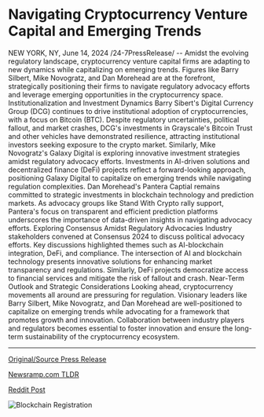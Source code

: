 # Navigating Cryptocurrency Venture Capital and Emerging Trends

NEW YORK, NY, June 14, 2024 /24-7PressRelease/ -- Amidst the evolving regulatory landscape, cryptocurrency venture capital firms are adapting to new dynamics while capitalizing on emerging trends. Figures like Barry Silbert, Mike Novogratz, and Dan Morehead are at the forefront, strategically positioning their firms to navigate regulatory advocacy efforts and leverage emerging opportunities in the cryptocurrency space.   Institutionalization and Investment Dynamics  Barry Sibert's Digital Currency Group (DCG) continues to drive institutional adoption of cryptocurrencies, with a focus on Bitcoin (BTC). Despite regulatory uncertainties, political fallout, and market crashes, DCG's investments in Grayscale's Bitcoin Trust and other vehicles have demonstrated resilience, attracting institutional investors seeking exposure to the crypto market.   Similarly, Mike Novogratz's Galaxy Digital is exploring innovative investment strategies amidst regulatory advocacy efforts. Investments in AI-driven solutions and decentralized finance (DeFi) projects reflect a forward-looking approach, positioning Galaxy Digital to capitalize on emerging trends while navigating regulation complexities.   Dan Morehead's Pantera Captial remains committed to strategic investments in blockchain technology and prediction markets. As advocacy groups like Stand With Crypto rally support, Pantera's focus on transparent and efficient prediction platforms underscores the importance of data-driven insights in navigating advocacy efforts.   Exploring Consensus Amidst Regulatory Advocacies  Industry stakeholders convened at Consensus 2024 to discuss political advocacy efforts. Key discussions highlighted themes such as AI-blockchain integration, DeFi, and compliance.   The intersection of AI and blockchain technology presents innovative solutions for enhancing market transparency and regulations. Similarly, DeFi projects democratize access to financial services and mitigate the risk of fallout and crash.   Near-Term Outlook and Strategic Considerations  Looking ahead, cryptocurrency movements all around are pressuring for regulation. Visionary leaders like Barry Silbert, Mike Novogratz, and Dan Morehead are well-positioned to capitalize on emerging trends while advocating for a framework that promotes growth and innovation. Collaboration between industry players and regulators becomes essential to foster innovation and ensure the long-term sustainability of the cryptocurrency ecosystem. 

---

[Original/Source Press Release](https://www.24-7pressrelease.com/press-release/511709/navigating-cryptocurrency-venture-capital-and-emerging-trends)
                    

[Newsramp.com TLDR](None) 



[Reddit Post](https://www.reddit.com/r/CryptoNewsInfo/comments/1dfl0m0/cryptocurrency_venture_capital_firms_adapt_to/) 



![Blockchain Registration](https://cdn.newsramp.app/24-7PressRelease/qrcode/246/14/hintlv7x.webp)
